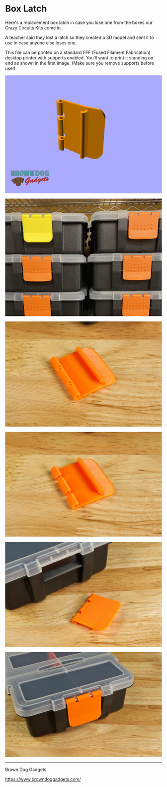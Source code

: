 # Box Latch

Here's a replacement box latch in case you lose one from the boxes our Crazy Circuits Kits come in.

A teacher said they lost a latch so they created a 3D model and sent it to use in case anyone else loses one.

This file can be printed on a standard FFF (Fused Filament Fabrication) desktop printer with supports enabled. You'll want to print it standing on end as shown in the first image. (Make sure you remove supports before use!)

![](Images/Box-Latch-01.png)

![](Images/Box-Latch-0534.jpg)

![](Images/Box-Latch-5406.jpg)

![](Images/Box-Latch-5407.jpg)

![](Images/Box-Latch-5413.jpg)

![](Images/Box-Latch-5411.jpg)

---

Brown Dog Gadgets

https://www.browndoggadgets.com/
